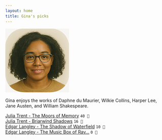 ```yaml
---
layout: home
title: Gina's picks
---
```


![Gina](/assets/gina.png)

Gina enjoys the works of Daphne du Maurier, Wilkie Collins, Harper Lee, Jane Austen, and William Shakespeare.

[Julia Trent - The Moors of Memory](/works/Julia-Trent-The-Moors-of-Memory.html) `40 💛`  
[Julia Trent - Briarwind Shadows](/works/Julia-Trent-Briarwind-Shadows.html) `16 🩶`  
[Edgar Langley - The Shadow of Waterfield](/works/Edgar-Langley-The-Shadow-of-Waterfield.html) `10 🩶`  
[Edgar Langley - The Music Box of Rav…](/works/Edgar-Langley-The-Music-Box-of-Ravenshollow.html) `0 🩶`  